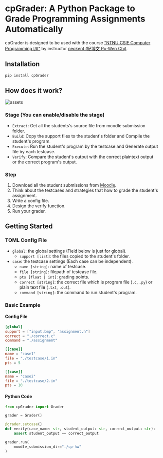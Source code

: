 # cpGrader: A Python Package to Grade Programming Assignments Automatically

cpGrader is designed to be used with the course ["NTNU CSIE Computer Programming I/II"](https://sites.google.com/gapps.ntnu.edu.tw/neokent/teaching) by instructor [neokent (紀博文 Po-Wen Chi)](https://sites.google.com/gapps.ntnu.edu.tw/neokent/about-me).

## Installation

```bash
pip install cpGrader
```

## How does it work?

![assets](https://github.com/ryanlinjui/cpGrader/assets/57468611/da57e04c-316b-46ce-a400-0cad8c00ff17)

### Stage (You can enable/disable the stage)
- `Extract`: Get all the students's source file from moodle submission folder.
- `Build`: Copy the support files to the student's folder and Compile the student's program.
- `Execute`: Run the student's program by the testcase and Generate output file by each testcase.
- `Verify`: Compare the student's output with the correct plaintext output or the correct program's output.

### Step
1. Download all the student submissions from [Moodle](https://moodle3.ntnu.edu.tw).
2. Think about the testcases and strategies that how to grade the student's assignment.
3. Write a config file.
4. Design the verify function.
5. Run your grader.

## Getting Started

### TOML Config File

- `global`: the global settings (Field below is just for global).
    - `support [list]`: the files copied to the student's folder.
- `case`: the testcase settings (Each case can be independent).
    - `name [string]`: name of testcase.
    - `file [string]`: filepath of testcase file.
    - `pts [float | int]`: grading points.
    - `correct [string]`: the correct file which is program file (`.c`, `.py`) or plain text file (`.txt`, `.out`).
    - `command [string]`: the command to run student's program.

### Basic Example

#### Config File
```toml
[global]
support = ["input.bmp", "assignment.h"]
correct = "./correct.c"
command = "./assignment"

[[case]]
name = "case1"
file = "./testcase/1.in"
pts = 5

[[case]]
name = "case2"
file = "./testcase/2.in"
pts = 10
```

#### Python Code
```python
from cpGrader import Grader

grader = Grader()

@grader.setcase()
def verify(case_name: str, student_output: str, correct_output: str):
    assert student_output == correct_output

grader.run(
    moodle_submission_dir="./cp-hw"
)
```
